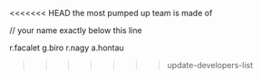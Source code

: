 <<<<<<< HEAD
the most pumped up team is made of

// your name exactly below this line

r.facalet
g.biro
r.nagy
a.hontau
>>>>>>> update-developers-list
